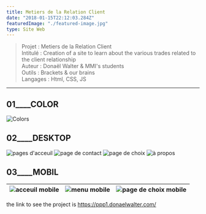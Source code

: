 ```yaml
---
title: Metiers de la Relation Client
date: "2018-01-15T22:12:03.284Z"
featuredImage: "./featured-image.jpg"
type: Site Web
---
```

>Projet : Metiers de la Relation Client<br>
>Intitulé : Creation of a site to learn about the various trades related to the client relationship<br>
>Auteur : Donaël Walter & MMI's students<br>
>Outils : Brackets & our brains<br>
>Langages :  Html, CSS, JS
----------------------------------------------------------

## 01____COLOR
![Colors](https://mir-s3-cdn-cf.behance.net/project_modules/max_1200/edec1960889279.5a5cf6e34ef3d.png)
## 02____DESKTOP
![pages d'acceuil](https://mir-s3-cdn-cf.behance.net/project_modules/max_1200/b50d6860889279.5a5ceb3777bb8.png)
![page de contact](https://mir-s3-cdn-cf.behance.net/project_modules/max_1200/65eaf760889279.5a5ceb3776992.png)
![page de choix](https://mir-s3-cdn-cf.behance.net/project_modules/max_1200/17aa5260889279.5a5ceb3777576.png)
![à propos](https://mir-s3-cdn-cf.behance.net/project_modules/max_1200/ae6ce760889279.5a5ceb3776e7a.png)
## 03____MOBIL

![acceuil mobile](https://mir-s3-cdn-cf.behance.net/project_modules/disp/90767a60889279.5a5cf6e307018.png) | ![menu mobile](https://mir-s3-cdn-cf.behance.net/project_modules/disp/85859960889279.5a5cf6e3072b9.png) | ![page de choix mobile](https://mir-s3-cdn-cf.behance.net/project_modules/disp/e0427160889279.5a5cf6e3074be.png)
------------|----------------|-------------
the link to see the project is <a target="_blanck" href="https://ppp1.donaelwalter.com/">https://ppp1.donaelwalter.com/</a>
